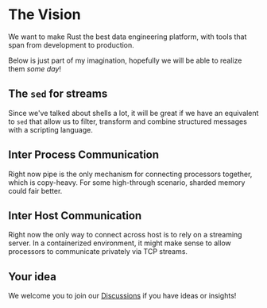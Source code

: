 # The Vision

We want to make Rust the best data engineering platform, with tools that span from development to production.

Below is just part of my imagination, hopefully we will be able to realize them *some day*!

## The `sed` for streams

Since we've talked about shells a lot, it will be great if we have an equivalent to `sed` that allow us to filter, transform and combine structured messages with a scripting language.

## Inter Process Communication

Right now pipe is the only mechanism for connecting processors together, which is copy-heavy. For some high-through scenario, sharded memory could fair better.

## Inter Host Communication

Right now the only way to connect across host is to rely on a streaming server. In a containerized environment, it might make sense to allow processors to communicate privately via TCP streams.

## Your idea

We welcome you to join our [Discussions](https://github.com/SeaQL/sea-streamer/discussions) if you have ideas or insights!
